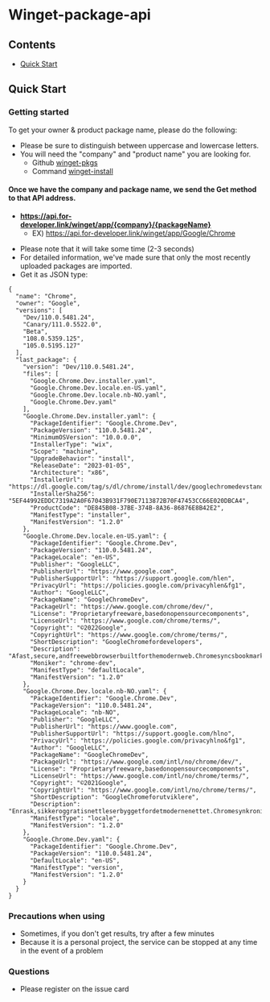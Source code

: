 # Winget-package-api

## Contents

- [Quick Start](#quick-start)

## <a name="quick-start"></a>Quick Start

### Getting started

To get your owner & product package name, please do the following:

- Please be sure to distinguish between uppercase and lowercase letters.
- You will need the "company" and "product name" you are looking for. 
  - Github [winget-pkgs](https://github.com/microsoft/winget-pkgs/tree/master/manifests)
  - Command [winget-install](https://learn.microsoft.com/windows/package-manager/winget/)

#### Once we have the company and package name, we send the Get method to that API address.
- **https://api.for-developer.link/winget/app/{company}/{packageName}**
    - EX) https://api.for-developer.link/winget/app/Google/Chrome
* Please note that it will take some time (2-3 seconds)
* For detailed information, we've made sure that only the most recently uploaded packages are imported.
* Get it as JSON type:
```
{
  "name": "Chrome",
  "owner": "Google",
  "versions": [
    "Dev/110.0.5481.24",
    "Canary/111.0.5522.0",
    "Beta",
    "108.0.5359.125",
    "105.0.5195.127"
  ],
  "last_package": {
    "version": "Dev/110.0.5481.24",
    "files": [
      "Google.Chrome.Dev.installer.yaml",
      "Google.Chrome.Dev.locale.en-US.yaml",
      "Google.Chrome.Dev.locale.nb-NO.yaml",
      "Google.Chrome.Dev.yaml"
    ],
    "Google.Chrome.Dev.installer.yaml": {
      "PackageIdentifier": "Google.Chrome.Dev",
      "PackageVersion": "110.0.5481.24",
      "MinimumOSVersion": "10.0.0.0",
      "InstallerType": "wix",
      "Scope": "machine",
      "UpgradeBehavior": "install",
      "ReleaseDate": "2023-01-05",
      "Architecture": "x86",
      "InstallerUrl": "https://dl.google.com/tag/s/dl/chrome/install/dev/googlechromedevstandaloneenterprise.msi",
      "InstallerSha256": "5EF44992EDDC7319A2A0F67043B931F790E7113872B70F47453CC66E020DBCA4",
      "ProductCode": "DE845B08-37BE-374B-8A36-86876E8B42E2",
      "ManifestType": "installer",
      "ManifestVersion": "1.2.0"
    },
    "Google.Chrome.Dev.locale.en-US.yaml": {
      "PackageIdentifier": "Google.Chrome.Dev",
      "PackageVersion": "110.0.5481.24",
      "PackageLocale": "en-US",
      "Publisher": "GoogleLLC",
      "PublisherUrl": "https://www.google.com",
      "PublisherSupportUrl": "https://support.google.com/hlen",
      "PrivacyUrl": "https://policies.google.com/privacyhlen&fg1",
      "Author": "GoogleLLC",
      "PackageName": "GoogleChromeDev",
      "PackageUrl": "https://www.google.com/chrome/dev/",
      "License": "Proprietaryfreeware,basedonopensourcecomponents",
      "LicenseUrl": "https://www.google.com/chrome/terms/",
      "Copyright": "©2022Google",
      "CopyrightUrl": "https://www.google.com/chrome/terms/",
      "ShortDescription": "GoogleChromefordevelopers",
      "Description": "Afast,secure,andfreewebbrowserbuiltforthemodernweb.Chromesyncsbookmarksacrossallyourdevices,fillsoutformsautomatically,andsomuchmore.",
      "Moniker": "chrome-dev",
      "ManifestType": "defaultLocale",
      "ManifestVersion": "1.2.0"
    },
    "Google.Chrome.Dev.locale.nb-NO.yaml": {
      "PackageIdentifier": "Google.Chrome.Dev",
      "PackageVersion": "110.0.5481.24",
      "PackageLocale": "nb-NO",
      "Publisher": "GoogleLLC",
      "PublisherUrl": "https://www.google.com",
      "PublisherSupportUrl": "https://support.google.com/hlno",
      "PrivacyUrl": "https://policies.google.com/privacyhlno&fg1",
      "Author": "GoogleLLC",
      "PackageName": "GoogleChromeDev",
      "PackageUrl": "https://www.google.com/intl/no/chrome/dev/",
      "License": "Proprietaryfreeware,basedonopensourcecomponents",
      "LicenseUrl": "https://www.google.com/intl/no/chrome/terms/",
      "Copyright": "©2021Google",
      "CopyrightUrl": "https://www.google.com/intl/no/chrome/terms/",
      "ShortDescription": "GoogleChromeforutviklere",
      "Description": "Enrask,sikkeroggratisnettleserbyggetfordetmodernenettet.Chromesynkronisererbokmerkerpalleenhetenedine,fyllerutskjemaerautomatiskogsmyemer.",
      "ManifestType": "locale",
      "ManifestVersion": "1.2.0"
    },
    "Google.Chrome.Dev.yaml": {
      "PackageIdentifier": "Google.Chrome.Dev",
      "PackageVersion": "110.0.5481.24",
      "DefaultLocale": "en-US",
      "ManifestType": "version",
      "ManifestVersion": "1.2.0"
    }
  }
}
```

### Precautions when using
- Sometimes, if you don't get results, try after a few minutes
- Because it is a personal project, the service can be stopped at any time in the event of a problem

### Questions
- Please register on the issue card
